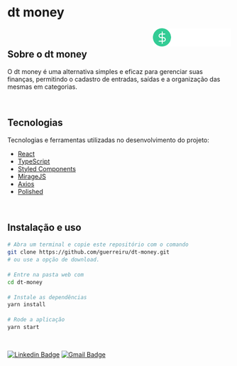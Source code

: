 # dt money

<img align="right" src="src/assets/logo.svg" width="35%" alt="dt money">

<br>

## Sobre o dt money

O dt money é uma alternativa simples e eficaz para gerenciar suas finanças, permitindo o cadastro de entradas, saídas e a organização das mesmas em categorias.

<br>

## Tecnologias

Tecnologias e ferramentas utilizadas no desenvolvimento do projeto:

- [React](https://reactjs.org/)
- [TypeScript](https://www.typescriptlang.org/)
- [Styled Components](https://styled-components.com/)
- [MirageJS](https://miragejs.com/)
- [Axios](https://github.com/axios/axios)
- [Polished](https://polished.js.org/)

<br>

## Instalação e uso

```bash
# Abra um terminal e copie este repositório com o comando
git clone https://github.com/guerreiru/dt-money.git
# ou use a opção de download.

# Entre na pasta web com 
cd dt-money

# Instale as dependências
yarn install

# Rode a aplicação
yarn start
```

<br>

[![Linkedin Badge](https://img.shields.io/badge/-Fernando%20Guerreiro-1293d2?style=flat-square&logo=Linkedin&logoColor=white&link=https://www.linkedin.com/in/guerreiru/)](https://www.linkedin.com/in/guerreiru/) 
[![Gmail Badge](https://img.shields.io/badge/-dev.fernandoguerreiro@gmail.com-EA4335?style=flat-square&logo=Gmail&logoColor=white&link=mailto:dev.fernandoguerreiro@gmail.com)](mailto:dev.fernandoguerreiro@gmail.com)
